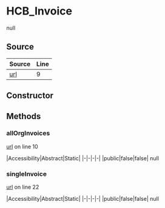 # HCB_Invoice

null
## Source
|Source|Line|
|-|-|
|[url](https://github.com/devramsean0/hcb.js/blob/c9aa73d/src/api_endpoints/invoices.ts#L9)|9|
## Constructor
## Methods
### allOrgInvoices
[url](https://github.com/devramsean0/hcb.js/blob/c9aa73d/src/api_endpoints/invoices.ts#L10) on line 10  

|Accessibility|Abstract|Static|
|-|-|-|-|
|public|false|false|
null

### singleInvoice
[url](https://github.com/devramsean0/hcb.js/blob/c9aa73d/src/api_endpoints/invoices.ts#L22) on line 22  

|Accessibility|Abstract|Static|
|-|-|-|-|
|public|false|false|
null
